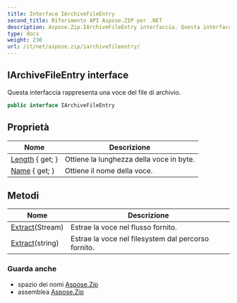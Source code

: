 ```yaml
---
title: Interface IArchiveFileEntry
second_title: Riferimento API Aspose.ZIP per .NET
description: Aspose.Zip.IArchiveFileEntry interfaccia. Questa interfaccia rappresenta una voce del file di archivio.
type: docs
weight: 230
url: /it/net/aspose.zip/iarchivefileentry/
---
```

## IArchiveFileEntry interface

Questa interfaccia rappresenta una voce del file di archivio.

```csharp
public interface IArchiveFileEntry
```

## Proprietà

| Nome | Descrizione |
| --- | --- |
| [Length](../../aspose.zip/iarchivefileentry/length/) { get; } | Ottiene la lunghezza della voce in byte. |
| [Name](../../aspose.zip/iarchivefileentry/name/) { get; } | Ottiene il nome della voce. |

## Metodi

| Nome | Descrizione |
| --- | --- |
| [Extract](../../aspose.zip/iarchivefileentry/extract/#extract_1)(Stream) | Estrae la voce nel flusso fornito. |
| [Extract](../../aspose.zip/iarchivefileentry/extract/#extract)(string) | Estrae la voce nel filesystem dal percorso fornito. |

### Guarda anche

* spazio dei nomi [Aspose.Zip](../../aspose.zip/)
* assemblea [Aspose.Zip](../../)



